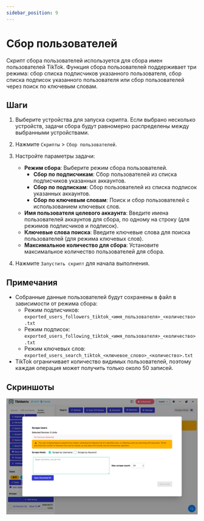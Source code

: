 ```yaml
---
sidebar_position: 9
---
```


# Сбор пользователей

Скрипт сбора пользователей используется для сбора имен пользователей TikTok. Функция сбора пользователей поддерживает три режима: сбор списка подписчиков указанного пользователя, сбор списка подписок указанного пользователя или сбор пользователей через поиск по ключевым словам.

## Шаги

1. Выберите устройства для запуска скрипта. Если выбрано несколько устройств, задачи сбора будут равномерно распределены между выбранными устройствами.
2. Нажмите `Скрипты` > `Сбор пользователей`.
3. Настройте параметры задачи:
    - **Режим сбора**: Выберите режим сбора пользователей.
      - **Сбор по подписчикам**: Сбор пользователей из списка подписчиков указанных аккаунтов.
      - **Сбор по подпискам**: Сбор пользователей из списка подписок указанных аккаунтов.
      - **Сбор по ключевым словам**: Поиск и сбор пользователей с использованием ключевых слов.
    - **Имя пользователя целевого аккаунта**: Введите имена пользователей аккаунтов для сбора, по одному на строку (для режимов подписчиков и подписок).
    - **Ключевые слова поиска**: Введите ключевые слова для поиска пользователей (для режима ключевых слов).
    - **Максимальное количество для сбора**: Установите максимальное количество пользователей для сбора.

4. Нажмите `Запустить скрипт` для начала выполнения.

## Примечания

- Собранные данные пользователей будут сохранены в файл в зависимости от режима сбора:
  - Режим подписчиков: `exported_users_followers_tiktok_<имя_пользователя>_<количество>.txt`
  - Режим подписок: `exported_users_following_tiktok_<имя_пользователя>_<количество>.txt`
  - Режим ключевых слов: `exported_users_search_tiktok_<ключевое_слово>_<количество>.txt`
- TikTok ограничивает количество видимых пользователей, поэтому каждая операция может получить только около 50 записей.

## Скриншоты

![Сбор пользователей](../img/scrape-users.webp)
